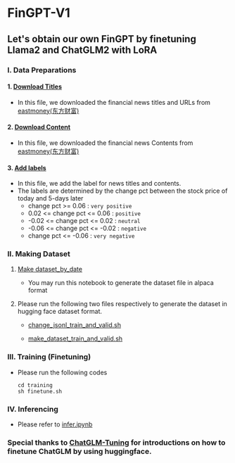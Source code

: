 # FinGPT-V1
## Let's obtain our own FinGPT by finetuning Llama2 and ChatGLM2 with LoRA

### Ⅰ. Data Preparations
#### 1. [Download Titles](./data_preparations/download_titles.py)
* In this file, we downloaded the financial news titles and URLs from [eastmoney(东方财富)](https://www.eastmoney.com/)  
#### 2. [Download Content](./data_preparations/download_contents.py)
* In this file, we downloaded the financial news Contents from [eastmoney(东方财富)](https://www.eastmoney.com/)  
#### 3. [Add labels](./data_preparations/add_labels.py)
* In this file, we add the label for news titles and contents.
* The labels are determined by the change pct between the stock price of today and 5-days later
    * change pct >= 0.06 : `very positive` 
    * 0.02 <= change pct <= 0.06 : `positive`
    * -0.02 <= change pct <= 0.02 : `neutral`
    * -0.06 <= change pct <= -0.02 : `negative` 
    * change pct <= -0.06 : `very negative` 

### Ⅱ. Making Dataset

1. [Make dataset_by_date](./making_dataset/make_dataset_by_date.py)
   * You may run this notebook to generate the dataset file in alpaca format

2. Please run the following two files respectively to generate the dataset in hugging face dataset format.

   * [change_jsonl_train_and_valid.sh](./making_dataset/change_jsonl_train_and_valid.sh)

   * [make_dataset_train_and_valid.sh](./making_dataset/make_dataset_train_and_valid.sh)

### Ⅲ. Training (Finetuning)
* Please run the following codes
    ``` shell
    cd training
    sh finetune.sh
    ```

### Ⅳ. Inferencing 
* Please refer to [infer.ipynb](./inferencing/infer.ipynb)

### Special thanks to [ChatGLM-Tuning](https://github.com/mymusise/ChatGLM-Tuning) for introductions on how to finetune ChatGLM by using huggingface.

